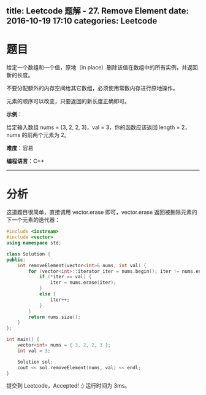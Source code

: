 title: Leetcode 题解 - 27. Remove Element
date: 2016-10-19 17:10
categories: Leetcode
---

# 题目

给定一个数组和一个值，原地（in place）删除该值在数组中的所有实例，并返回新的长度。

不要分配额外的内存空间给其它数组，必须使用常数内存进行原地操作。

元素的顺序可以改变，只要返回的新长度正确即可。

<!-- more -->

**示例**：

给定输入数组 nums = [3, 2, 2, 3]，val = 3，你的函数应该返回 length = 2，nums 的前两个元素为 2。

**难度**：容易

**编程语言**：C++

---

# 分析

这道题目很简单，直接调用 vector.erase 即可，vector.erase 返回被删除元素的下一个元素的迭代器：

```cpp
#include <iostream>
#include <vector>
using namespace std;

class Solution {
public:
    int removeElement(vector<int>& nums, int val) {
        for (vector<int>::iterator iter = nums.begin(); iter != nums.end(); ) {
            if (*iter == val) {
                iter = nums.erase(iter);
            }
            else {
                iter++;
            }
        }
        return nums.size();
    }
};

int main() {
    vector<int> nums = { 3, 2, 2, 3 };
    int val = 3;

    Solution sol;
    cout << sol.removeElement(nums, val) << endl;
}
```

提交到 Leetcode，Accepted! :) 运行时间为 3ms。
